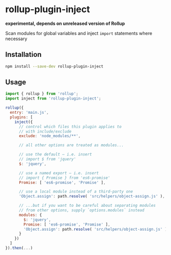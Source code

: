 # rollup-plugin-inject

**experimental, depends on unreleased version of Rollup**

Scan modules for global variables and inject `import` statements where necessary


## Installation

```bash
npm install --save-dev rollup-plugin-inject
```


## Usage

```js
import { rollup } from 'rollup';
import inject from 'rollup-plugin-inject';

rollup({
  entry: 'main.js',
  plugins: [
    inject({
      // control which files this plugin applies to
      // with include/exclude
      exclude: 'node_modules/**',

      // all other options are treated as modules...

      // use the default – i.e. insert
      // import $ from 'jquery'
      $: 'jquery',

      // use a named export – i.e. insert
      // import { Promise } from 'es6-promise'
      Promise: [ 'es6-promise', 'Promise' ],

      // use a local module instead of a third-party one
      'Object.assign': path.resolve( 'src/helpers/object-assign.js' ),

      // ...but if you want to be careful about separating modules
      // from other options, supply `options.modules` instead
      modules: {
        $: 'jquery',
        Promise: [ 'es6-promise', 'Promise' ],
        'Object.assign': path.resolve( 'src/helpers/object-assign.js' )
      }
    })
  ]
}).then(...)
```
